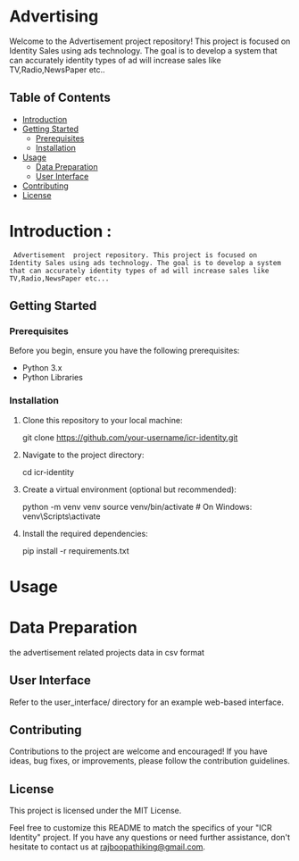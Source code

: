 # Advertising

Welcome to the Advertisement  project repository! This project is focused on Identity Sales using ads technology. The goal is to develop a system that can accurately identity types of ad will increase sales like TV,Radio,NewsPaper etc..

## Table of Contents

- [Introduction](#introduction)
- [Getting Started](#getting-started)
  - [Prerequisites](#prerequisites)
  - [Installation](#installation)
- [Usage](#usage)
  - [Data Preparation](#data-preparation)
  - [User Interface](#user-interface)
- [Contributing](#contributing)
- [License](#license)

# Introduction :
     Advertisement  project repository. This project is focused on Identity Sales using ads technology. The goal is to develop a system that can accurately identity types of ad will increase sales like TV,Radio,NewsPaper etc...

## Getting Started

### Prerequisites

Before you begin, ensure you have the following prerequisites:

- Python 3.x
- Python Libraries

### Installation

1. Clone this repository to your local machine:

   git clone https://github.com/your-username/icr-identity.git

3. Navigate to the project directory:

    cd icr-identity

5. Create a virtual environment (optional but recommended):

   python -m venv venv
   source venv/bin/activate  # On Windows: venv\Scripts\activate

7. Install the required dependencies:

    pip install -r requirements.txt

# Usage
# Data Preparation
  the advertisement related projects data in csv format 
## User Interface
   Refer to the user_interface/ directory for an example web-based interface.
## Contributing

Contributions to the project are welcome and encouraged! If you have ideas, bug fixes, or improvements, please follow the contribution guidelines.
## License
  This project is licensed under the MIT License.

Feel free to customize this README to match the specifics of your "ICR Identity" project. If you have any questions or need further assistance, don't hesitate to contact us at rajboopathiking@gmail.com.
